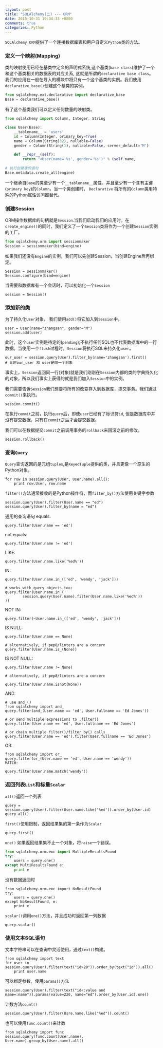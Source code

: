 ```yaml
---
layout: post
title: "SQLAlchemy(二) --- ORM"
date: 2015-10-31 19:34:33 +0800
comments: true
categories: Python
---
```


<!--more-->

`SQLAlchemy ORM`提供了一个连接数据库表和用户自定义`Python`类的方法。

### 定义一个映射(Mapping)
类的映射使用已经在基类中定义的声明式系统,这个基类(`base class`)维护了一个和这个基类相关的数据表的对应关系, 这就是所谓的`declarative base class`。
我们的应用在一般在导入的模块中将只有一个这个基类的实例。我们使用`declarative_base()`创建这个基类的实例。
```python
from sqlalchemy.ext.declarative import declarative_base
Base = declarative_base()
```
有了这个基类我们可以定义任何数量的映射类。

```python
from sqlalchemy import Column, Integer, String

class User(Base):
    __tablename__ = 'users'   
    id = Column(Integer, primary_key=True)
    name = Column(String(32), nullable=False)
    gender = Column(String(1), nullable=False, server_default='M')
    
    def __repr__(self):
        return "<User(name='%s', gender='%s')" % (self.name,                            self.gender)
        
# 执行创建表的语句
Base.metadata.create_all(engine)
```

一个继承自`Base`的类至少有一个`__tablename__`属性，并且至少有一个含有主键(`primary key`)的`Column`。当一个类创建时， `Declarative` 将所有的`Column`类用特殊的Python属性访问器替代。

### 创建Session
ORM操作数据库的句柄就是`Session`.当我们启动我们的应用时，在`create_engine()`的同时，我们定义了一个`Session`类将作为一个创建`Session`实例的工厂。

```python
from sqlalchemy.orm import sessionmaker
Session = sessionmaker(bind=engine)
```

如果我们还没有`Engine`的实例，我们可以先创建Session，当创建Engine后再绑定。
```
Session = sessionmaker()
Session.configure(bind=engine)
```

当需要和数据库有一个会话时，可以初始化一个`Session`

```
session = Session()
```

### 添加新的类
为了持久化`User`对象， 我们使用`add()`将它加入到`Session`中。

```
user = User(name="zhangsan", gender="M")
session.add(user)
```

此时，这个`user`实例是待定的(`pending`);不执行任何SQL也不代表数据库中的一行数据。当使用一个`flush`过程时，`Session`将执行SQL来持久化`user`。

```
our_user = session.query(User).filter_by(name='zhangsan').first()
# 此时our_user 和 user是同一个对象
```

事实上，`Session`返回同一行(对象)就是我们刚刚在`Session`内部的类的字典持久化的对象，所以我们事实上获得的就是我们加入`Session`中的实例。
        
我们需要告诉`Session`我们想要将所有的改变存入到数据库，提交事务。我们通过`commit()`来执行。

```
session.commit()
```

在执行`commit`之前，执行`query`后，即使`user`已经有了标识符`id`, 但是数据库中并没有提交数据，只有在`commit`之后才会提交数据。

我们可以在数据提交`commit`之前调用事务的`rollback`来回滚之前的修改。

```
session.rollback()
```

### 查询`Query`
`Query`查询返回的是元组`tuples`,是`KeyedTuple`提供的类，并且更像一个原生的Python对象。

```
for row in session.query(User, User.name).all(): 
    print row.User, row.name
```

`filter()`方法通常接收的是Python操作符，而`filter_by()`方法使用关键字参数

```
session.query(User).filter(User.name == "ed")
session.query(User).filter_by(name = "ed")
```

通用的查询语句
equals:

```
query.filter(User.name == 'ed')
```

not equals:

```
query.filter(User.name != 'ed')
```

LIKE:

```
query.filter(User.name.like('%ed%'))
```

IN:

```
query.filter(User.name.in_(['ed', 'wendy', 'jack']))

# works with query objects too:
query.filter(User.name.in_(
        session.query(User.name).filter(User.name.like('%ed%'))
))
```

NOT IN:

```
query.filter(~User.name.in_(['ed', 'wendy', 'jack']))
```

IS NULL:

```
query.filter(User.name == None)

# alternatively, if pep8/linters are a concern
query.filter(User.name.is_(None))
```

IS NOT NULL:

```
query.filter(User.name != None)

# alternatively, if pep8/linters are a concern

query.filter(User.name.isnot(None))
```

AND:

```
# use and_()
from sqlalchemy import and_
query.filter(and_(User.name == 'ed', User.fullname == 'Ed Jones'))

# or send multiple expressions to .filter()
query.filter(User.name == 'ed', User.fullname == 'Ed Jones')

# or chain multiple filter()/filter_by() calls
query.filter(User.name == 'ed').filter(User.fullname == 'Ed Jones')
```

OR:

```
from sqlalchemy import or_
query.filter(or_(User.name == 'ed', User.name == 'wendy'))
MATCH:

query.filter(User.name.match('wendy'))
```

### 返回列表`List`和标量`Scalar`

`all()`返回一个列表

```
query = session.query(User).filter(User.name.like('%ed')).order_by(User.id)
query.all()
```

`first()`使用限制，返回结果集的第一条作为`Scalar`

```
query.first()
```

`one()` 如果返回结果集不止一个对象，将`raise`一个错误。

```python
from sqlalchemy.orm.exc import MultipleResultsFound
try:
    users = query.one()
except MultiResultsFound e:
    print e
```

没有数据返回时

```
from sqlalchemy.orm.exc import NoResultFound
try:
    users = query.one()
except NoResultFound, e:
    print e
```

`scalar()`调用`one()`方法，并且成功时返回第一列数据

```
query.scalar()
```

### 使用文本SQL语句
文本字符串可以在查询中灵活使用，通过`text()`构建。

```
from sqlalchemy import text
for user in session.query(User).filter(text("id>20")).order_by(text("id")).all()
    print user.name
```

可以绑定参数，使用`params()`方法

```
session.query(User).filter(text("id<:value and name=:name")).params(value=220, name="ed").order_by(User.id).one()
```

计数方法`count()`

```
session.query(User).filter(Usre.name.like("%ed")).count()
```

也可以使用`func.count()`来计数

```
from sqlalchemy import func
session.query(func.count(User.name), User.name).group_by(User.name).all()
```
